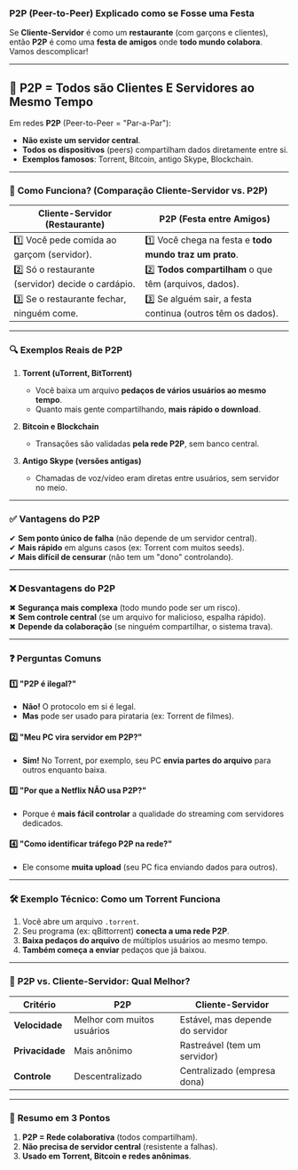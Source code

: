 ### **P2P (Peer-to-Peer) Explicado como se Fosse uma Festa**  

Se **Cliente-Servidor** é como um **restaurante** (com garçons e clientes), então **P2P** é como uma **festa de amigos** onde **todo mundo colabora**. Vamos descomplicar!  

---

## 🎉 **P2P = Todos são Clientes E Servidores ao Mesmo Tempo**  
Em redes **P2P** (Peer-to-Peer = "Par-a-Par"):  
- **Não existe um servidor central**.  
- **Todos os dispositivos** (peers) compartilham dados diretamente entre si.  
- **Exemplos famosos**: Torrent, Bitcoin, antigo Skype, Blockchain.  

---

### 🌟 **Como Funciona? (Comparação Cliente-Servidor vs. P2P)**  

| **Cliente-Servidor** (Restaurante) | **P2P** (Festa entre Amigos) |  
|-----------------------------------|-----------------------------|  
| 1️⃣ Você pede comida ao garçom (servidor). | 1️⃣ Você chega na festa e **todo mundo traz um prato**. |  
| 2️⃣ Só o restaurante (servidor) decide o cardápio. | 2️⃣ **Todos compartilham** o que têm (arquivos, dados). |  
| 3️⃣ Se o restaurante fechar, ninguém come. | 3️⃣ Se alguém sair, a festa continua (outros têm os dados). |  

---

### 🔍 **Exemplos Reais de P2P**  
1. **Torrent (uTorrent, BitTorrent)**  
   - Você baixa um arquivo **pedaços de vários usuários ao mesmo tempo**.  
   - Quanto mais gente compartilhando, **mais rápido o download**.  

2. **Bitcoin e Blockchain**  
   - Transações são validadas **pela rede P2P**, sem banco central.  

3. **Antigo Skype (versões antigas)**  
   - Chamadas de voz/vídeo eram diretas entre usuários, sem servidor no meio.  

---

### ✅ **Vantagens do P2P**  
✔ **Sem ponto único de falha** (não depende de um servidor central).  
✔ **Mais rápido** em alguns casos (ex: Torrent com muitos seeds).  
✔ **Mais difícil de censurar** (não tem um "dono" controlando).  

---

### ❌ **Desvantagens do P2P**  
✖ **Segurança mais complexa** (todo mundo pode ser um risco).  
✖ **Sem controle central** (se um arquivo for malicioso, espalha rápido).  
✖ **Depende da colaboração** (se ninguém compartilhar, o sistema trava).  

---

### ❓ **Perguntas Comuns**  

#### 1️⃣ **"P2P é ilegal?"**  
- **Não!** O protocolo em si é legal.  
- **Mas** pode ser usado para pirataria (ex: Torrent de filmes).  

#### 2️⃣ **"Meu PC vira servidor em P2P?"**  
- **Sim!** No Torrent, por exemplo, seu PC **envia partes do arquivo** para outros enquanto baixa.  

#### 3️⃣ **"Por que a Netflix NÃO usa P2P?"**  
- Porque é **mais fácil controlar** a qualidade do streaming com servidores dedicados.  

#### 4️⃣ **"Como identificar tráfego P2P na rede?"**  
- Ele consome **muita upload** (seu PC fica enviando dados para outros).  

---

### 🛠 **Exemplo Técnico: Como um Torrent Funciona**  
1. Você abre um arquivo `.torrent`.  
2. Seu programa (ex: qBittorrent) **conecta a uma rede P2P**.  
3. **Baixa pedaços do arquivo** de múltiplos usuários ao mesmo tempo.  
4. **Também começa a enviar** pedaços que já baixou.  

---

### 📡 **P2P vs. Cliente-Servidor: Qual Melhor?**  
| **Critério**       | **P2P**                  | **Cliente-Servidor**      |  
|--------------------|-------------------------|--------------------------|  
| **Velocidade**     | Melhor com muitos usuários | Estável, mas depende do servidor |  
| **Privacidade**    | Mais anônimo            | Rastreável (tem um servidor) |  
| **Controle**       | Descentralizado         | Centralizado (empresa dona) |  

---

### 🎯 **Resumo em 3 Pontos**  
1. **P2P = Rede colaborativa** (todos compartilham).  
2. **Não precisa de servidor central** (resistente a falhas).  
3. **Usado em Torrent, Bitcoin e redes anônimas**.  

